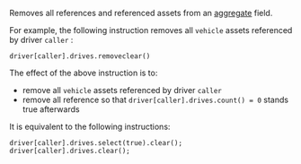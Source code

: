 Removes all references and referenced assets from an [aggregate](/docs/reference/types#aggregate<A>) field.

For example, the following instruction removes all `vehicle` assets referenced by driver `caller` :
```archetype
driver[caller].drives.removeclear()
```

The effect of the above instruction is to:
* remove all `vehicle` assets referenced by driver `caller`
* remove all reference so that `driver[caller].drives.count() = 0` stands true afterwards

It is equivalent to the following instructions:
```archetype
driver[caller].drives.select(true).clear();
driver[caller].drives.clear();
```